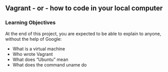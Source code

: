 ## Vagrant - or - how to code in your local computer
 
### Learning Objectives 

At the end of this project, you are expected to be able to explain to anyone, without the help of Google:

- What is a virtual machine
- Who wrote Vagrant
- What does “Ubuntu” mean
- What does the command uname do
